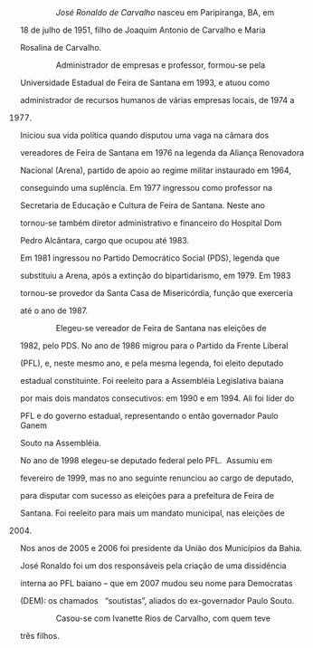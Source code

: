 

 



                *José Ronaldo de Carvalho* nasceu em Paripiranga, BA, em

18 de julho de 1951, filho de Joaquim Antonio de Carvalho e Maria

Rosalina de Carvalho.



                Administrador de empresas e professor, formou-se pela

Universidade Estadual de Feira de Santana em 1993, e atuou como

administrador de recursos humanos de várias empresas locais, de 1974 a

1977.



Iniciou sua vida política quando disputou uma vaga na câmara dos

vereadores de Feira de Santana em 1976 na legenda da Aliança Renovadora

Nacional (Arena), partido de apoio ao regime militar instaurado em 1964,

conseguindo uma suplência. Em 1977 ingressou como professor na

Secretaria de Educação e Cultura de Feira de Santana. Neste ano

tornou-se também diretor administrativo e financeiro do Hospital Dom

Pedro Alcântara, cargo que ocupou até 1983.



Em 1981 ingressou no Partido Democrático Social (PDS), legenda que

substituiu a Arena, após a extinção do bipartidarismo, em 1979. Em 1983

tornou-se provedor da Santa Casa de Misericórdia, função que exerceria

até o ano de 1987.



                Elegeu-se vereador de Feira de Santana nas eleições de

1982, pelo PDS. No ano de 1986 migrou para o Partido da Frente Liberal

(PFL), e, neste mesmo ano, e pela mesma legenda, foi eleito deputado

estadual constituinte. Foi reeleito para a Assembléia Legislativa baiana

por mais dois mandatos consecutivos: em 1990 e em 1994. Ali foi líder do

PFL e do governo estadual, representando o então governador Paulo Ganem

Souto na Assembléia.



No ano de 1998 elegeu-se deputado federal pelo PFL.  Assumiu em

fevereiro de 1999, mas no ano seguinte renunciou ao cargo de deputado,

para disputar com sucesso as eleições para a prefeitura de Feira de

Santana. Foi reeleito para mais um mandato municipal, nas eleições de

2004.



Nos anos de 2005 e 2006 foi presidente da União dos Municípios da Bahia.



José Ronaldo foi um dos responsáveis pela criação de uma dissidência

interna ao PFL baiano – que em 2007 mudou seu nome para Democratas

(DEM): os chamados   “soutistas”, aliados do ex-governador Paulo Souto.



                Casou-se com Ivanette Rios de Carvalho, com quem teve

três filhos.



 



